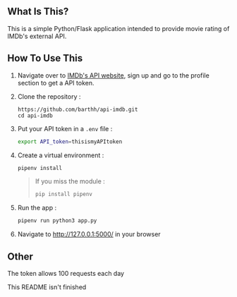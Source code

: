 What Is This?
-------------

This is a simple Python/Flask application intended to provide movie rating of IMDb's external API.

How To Use This
---------------

1. Navigate over to [IMDb's API website](https://imdb-api.com), sign up and go to the profile section to get a API token.
1. Clone the repository :
    ```
    https://github.com/barthh/api-imdb.git
    cd api-imdb
    ```
1. Put your API token in a ```.env``` file :
    ```sh
    export API_token=thisismyAPItoken
    ```
1. Create a virtual environment :
    ```python
    pipenv install
    ```
    > If you miss the module :
    >```python
    >pip install pipenv
    >```

1. Run the app :
    ```python
    pipenv run python3 app.py
    ```
1. Navigate to http://127.0.0.1:5000/ in your browser

Other
---------------

The token allows 100 requests each day

This README isn't finished
